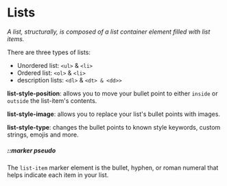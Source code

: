 # Lists



*A list, structurally, is composed of a list container element filled with list items.* 



There are three types of lists:

- Unordered list: `<ul>` & `<li>`
- Ordered list: `<ol>` & `<li>`
- description lists: `<dl>` & `<dt> & <dd>>`





**list-style-position**: allows you to move your bullet point to either `inside` or `outside` the list-item's contents.

**list-style-image**: allows you to replace your list's bullet points with images.

**list-style-type**:  changes the bullet points to known style keywords, custom strings, emojis and more.



##### ::marker pseudo

The `list-item` marker element is the bullet, hyphen, or roman numeral that helps indicate each item in your list.

